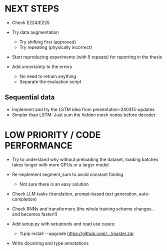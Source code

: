 # NEXT STEPS

- Check E224/E225

- Try data augmentation
    - Try shifting first (approved)
    - Try repeating (physically incorrect)

- Start reproducing experiments (with 5 repeats) for reporting in the thesis

- Add uncertainty to the errors
    * No need to retrain anything
    - Separate the evaluation script

## Sequential data
- Implement and try the LSTM idea from presentation-240315-updates
- Simpler than LSTM: Just sum the hidden mesh nodes before decoder

# LOW PRIORITY / CODE PERFORMANCE

- Try to understand why without preloading the dataset, loading batches takes longer with more GPUs or a larger model.

- Re-implement segment_sum to avoid constant folding
    - Not sure there is an easy solution

- Check LLM tasks (translation, prompt-based text generation, auto-completion)
- Check RNNs and transformers (the whole training scheme changes.. and becomes faster!!)

- Add setup.py with setuptools and read use cases:
    - %pip install --upgrade https://github.com/.../master.zip

- Write docstring and type annotations
